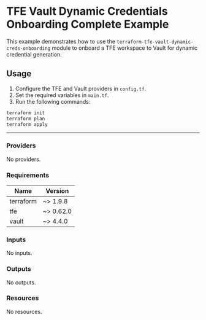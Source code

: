 # TFE Vault Dynamic Credentials Onboarding Complete Example

This example demonstrates how to use the `terraform-tfe-vault-dynamic-creds-onboarding` module to onboard a TFE workspace to Vault for dynamic credential generation.

## Usage

1.  Configure the TFE and Vault providers in `config.tf`.
2.  Set the required variables in `main.tf`.
3.  Run the following commands:

```bash
terraform init
terraform plan
terraform apply
```

---

<!-- BEGIN_TF_DOCS -->

### Providers

No providers.
### Requirements

| Name | Version |
|------|---------|
| terraform | ~> 1.9.8 |
| tfe | ~> 0.62.0 |
| vault | ~> 4.4.0 |
### Inputs

No inputs.
### Outputs

No outputs.
### Resources

No resources.
<!-- END_TF_DOCS -->
